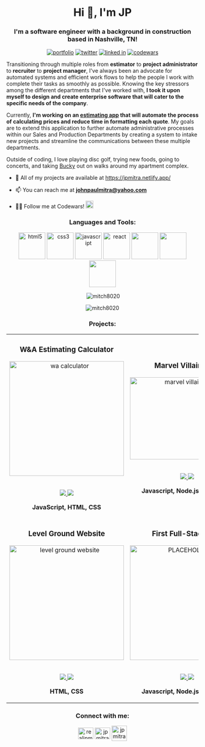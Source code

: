 <h1 align="center">Hi 👋, I'm JP</h1>
<h3 align="center">I'm a software engineer with a background in construction based in Nashville, TN!</h3>

<p align="center"> 
    <a target="_blank" href="https://jpmitra.netlify.app/"><img alt="portfolio" src="https://img.shields.io/twitter/url?color=bright%20green&label=portfolio&style=for-the-badge&url=https%3A%2F%2Fjpmitra.netlify.app%2F"></a>
    <a target="_blank" href="https://twitter.com/realjpmitra" target="blank"><img alt="twitter" src="https://img.shields.io/twitter/url?color=9CF&label=TWITTER&style=for-the-badge&url=https%3A%2F%2Ftwitter.com%2Frealjpmitra" /></a> 
    <a target="_blank" href="https://www.linkedin.com/in/jpmitra/"><img alt="linked in" src="https://img.shields.io/twitter/url?color=blue&label=LINKEDIN&style=for-the-badge&url=https%3A%2F%2Fwww.linkedin.com%2Fin%2Fjpmitra%2F"></a>
    <a target="_blank" href="https://www.codewars.com/users/mitch8020"><img alt="codewars" src="https://img.shields.io/twitter/url?color=red&label=CODEWARS&style=for-the-badge&url=https%3A%2F%2Fwww.codewars.com%2Fusers%2Fmitch8020"></a>
</p>

Transitioning through multiple roles from <strong>estimator</strong> to <strong>project administrator</strong> to <strong>recruiter</strong> to <strong>project manager</strong>, I've always been an advocate for automated systems and efficient work flows to help the people I work with complete their tasks as smoothly as possible. Knowing the key stressors among the different departments that I've worked with, <strong>I took it upon myself to design and create enterprise software that will cater to the specific needs of the company</strong>.

Currently, <strong>I'm working on an <a target="_blank" href="https://wa-calculator.netlify.app/">estimating app</a> that will automate the process of calculating prices and reduce time in formatting each quote</strong>. My goals are to extend this application to further automate administrative processes within our Sales and Production Departments by creating a system to intake new projects and streamline the communications between these multiple departments.

Outside of coding, I love playing disc golf, trying new foods, going to concerts, and taking <a target="_blank" href="https://jpmitra.netlify.app/bucket.html">Bucky</a> out on walks around my apartment complex.
<br>
- 📂 All of my projects are available at <a target="_blank" href="https://jpmitra.netlify.app/">https://jpmitra.netlify.app/</a>

- 📫 You can reach me at **johnpaulmitra@yahoo.com**

- 👨‍💻 Follow me at Codewars! <a href="https://www.codewars.com/users/mitch8020"><img alt="portfolio" src="https://www.codewars.com/users/mitch8020/badges/micro?theme=light" height="20px"></a>

<h3 align="center">Languages and Tools:</h3>
<p color="white" align="center"> 
	<!-- HTML --> <img src="https://icongr.am/devicon/html5-original.svg?size=128&color=currentColor" alt="html5" width="70" height="70" style="max-width: 100%;"> 
	<!-- CSS --> <img src="https://icongr.am/devicon/css3-original.svg?size=128&color=currentColor" alt="css3" width="70" height="70" style="max-width: 100%;"> 
	<!-- JavaScript --> <img src="https://icongr.am/devicon/javascript-original.svg?size=128&color=currentColor" alt="javascript" width="70" height="70" style="max-width: 100%;"> 
	<!-- React --> <img src="https://icongr.am/devicon/react-original-wordmark.svg?size=128&color=currentColor" alt="react" width="70" height="70" style="max-width: 100%;"> 
	<!-- MongoDB --> <img src="https://icongr.am/devicon/mongodb-original-wordmark.svg?size=128&color=currentColor" width="70" height="70" style="max-width: 100%;"> 
	<!--- Node.js --> <img src="https://icongr.am/devicon/nodejs-original.svg?size=128&color=currentColor" width="70" height="70" style="max-width: 100%;"> 
	<!-- Express.js --> <img src="https://icongr.am/devicon/express-original.svg?size=128&color=currentColor" width="70" height="70" style="max-width: 100%;"> 
</p>

<p align="center">&nbsp;<img align="center" src="https://github-readme-stats.vercel.app/api?username=mitch8020&show_icons=true&locale=en" alt="mitch8020" /></p>
<p align="center"><img align="center" src="https://github-readme-streak-stats.herokuapp.com/?user=mitch8020&" alt="mitch8020" /></p>

<!-- PROJECTS -->

<h3 align="center">Projects:</h3>
<div align="center">
	<table>
		<tr>
			<!--project 1 -->
			<td width="50%">
				<h3 align="center" color="white">W&A Estimating Calculator</h2>
				<div align="center"> 
					<a target="_blank" href="https://wa-calculator.netlify.app/">
						<img src="https://jpmitra.netlify.app/images/wa-calculator-updated-7-5-ratio.jpg" alt="wa calculator" width="300px">
					</a>
					<br>
					<br>
					<p>
                        <!--repo --> 
						<a href='https://github.com/mitch8020/WA-Calculator'>
							<img src="https://img.shields.io/github/repo-size/mitch8020/WA-Calculator?color=lightgray&label=REPO&style=for-the-badge">
						</a>  
                        <!--live site --> 
						<a target="_blank" href="https://wa-calculator.netlify.app/">
							<img src="https://img.shields.io/website?label=SITE&style=for-the-badge&url=https%3A%2F%2Fwa-calculator.netlify.app%2F">
						</a>	
					</p>
					<p><strong>JavaScript, HTML, CSS</strong></p>
				</div>
			</td>
			<!--project 2 -->
			<td width="50%">
				<h3 align="center" color="white">Marvel Villains API</h2>
				<div align="center" > 
					<a target="_blank" href="https://marvel-villains.herokuapp.com/">
						<img src="https://user-images.githubusercontent.com/100659138/172031382-991e8a09-3fcf-465b-835c-93982f30bf8f.gif" alt="marvel villains api" width="300px" height="215px">
					</a>
					<br>
					<br>
					<p>
                        <!--repo --> 
						<a href='https://github.com/mitch8020/marvel-villains'>
							<img src="https://img.shields.io/github/repo-size/mitch8020/marvel-villains?color=lightgray&label=REPO&style=for-the-badge">
						</a>  
                        <!--live site --> 
						<a target="_blank" href="https://marvel-villains.herokuapp.com/">
							<img src="https://img.shields.io/website?label=SITE&style=for-the-badge&url=https%3A%2F%2Fmarvel-villains.herokuapp.com%2F">
						</a>	
					</p>
					<p><strong>Javascript, Node.js, Express.js</strong></p>
				</div>
			</td>
		<tr>
			<!--project 3 -->
			<td width="50%">
				<h3 align="center" color="white">Level Ground Website</h2>
				<div align="center" > 
					<a target="_blank" href="https://jp-level-ground.netlify.app/">
						<img src="https://jpmitra.netlify.app/images/level-ground-snip-7-5-ratio.jpg" alt="level ground website" width="300px">
					</a>
					<br>
					<br>
					<p>
                        <!--repo --> 
						<a href='https://github.com/mitch8020'>
							<img src="https://img.shields.io/github/repo-size/mitch8020/level-ground-website?color=lightgray&label=REPO&style=for-the-badge">
						</a>  
                        <!--live site --> 
						<a target="_blank" href="https://jp-level-ground.netlify.app/">
							<img src="https://img.shields.io/website?label=SITE&style=for-the-badge&url=https%3A%2F%2Fjp-level-ground.netlify.app%2F">
						</a>	
					</p>
					<p><strong>HTML, CSS</strong></p>
				</div>
			</td>
			<!--project 4 -->
			<td width="50%">
				<h3 align="center" color="white">First Full-Stack App</h2>
				<div align="center" > 
					<a target="_blank" href="https://magic-eight-ball-100devs.herokuapp.com/">
						<img src="https://jpmitra.netlify.app/images/pic01-7-5-ratio.jpg" alt="PLACEHOLDER" width="300px">
					</a>
					<br>
					<br>
					<p>
                        <!--repo --> 
						<a href='https://github.com/mitch8020/magic-eight-ball'>
							<img src="https://img.shields.io/github/repo-size/mitch8020/magic-eight-ball?color=lightgray&label=REPO&style=for-the-badge">
						</a>  
                        <!--live site --> 
						<a target="_blank" href="https://magic-eight-ball-100devs.herokuapp.com/">
							<img src="https://img.shields.io/website?style=for-the-badge&url=https%3A%2F%2Fmagic-eight-ball-100devs.herokuapp.com%2F">
						</a>	
					</p>
					<p><strong>Javascript, Node.js, Express.js</strong></p>
				</div>
			</td>
	</table>
</div>

<h3 align="center">Connect with me:</h3>
<p align="center">
<a href="https://twitter.com/realjpmitra" target="blank"><img align="center" src="https://raw.githubusercontent.com/rahuldkjain/github-profile-readme-generator/master/src/images/icons/Social/twitter.svg" alt="realjpmitra" height="30" width="40" /></a>
<a href="https://linkedin.com/in/jpmitra" target="blank"><img align="center" src="https://raw.githubusercontent.com/rahuldkjain/github-profile-readme-generator/master/src/images/icons/Social/linked-in-alt.svg" alt="jpmitra" height="30" width="40" /></a>
<a href="mailto:johnpaulmitra@yahoo.com"><img align="center" src="https://img.icons8.com/color/344/apple-mail.png" alt="jp mitra" height="40" width="40" /></a>
</p>
